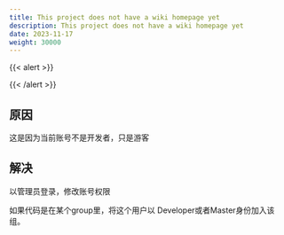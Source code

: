 ```yaml
---
title: This project does not have a wiki homepage yet
description: This project does not have a wiki homepage yet
date: 2023-11-17
weight: 30000
---
```


{{< alert >}}

{{< /alert >}}



## 原因
这是因为当前账号不是开发者，只是游客



## 解决


以管理员登录，修改账号权限

如果代码是在某个group里，将这个用户以 Developer或者Master身份加入该组。








